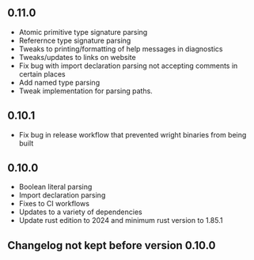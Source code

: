 ## 0.11.0
- Atomic primitive type signature parsing
- Referernce type signature parsing
- Tweaks to printing/formatting of help messages in diagnostics
- Tweaks/updates to links on website
- Fix bug with import declaration parsing not accepting comments in certain places
- Add named type parsing
- Tweak implementation for parsing paths.

## 0.10.1
- Fix bug in release workflow that prevented wright binaries from being built

## 0.10.0
- Boolean literal parsing
- Import declaration parsing
- Fixes to CI workflows
- Updates to a variety of dependencies
- Update rust edition to 2024 and minimum rust version to 1.85.1

## Changelog not kept before version 0.10.0

